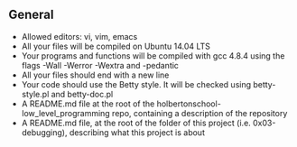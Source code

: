 ## General

* Allowed editors: vi, vim, emacs
* All your files will be compiled on Ubuntu 14.04 LTS
* Your programs and functions will be compiled with gcc 4.8.4 using the flags -Wall -Werror -Wextra and -pedantic
* All your files should end with a new line
* Your code should use the Betty style. It will be checked using betty-style.pl and betty-doc.pl
* A README.md file at the root of the holbertonschool-low_level_programming repo, containing a description of the repository
* A README.md file, at the root of the folder of this project (i.e. 0x03-debugging), describing what this project is about